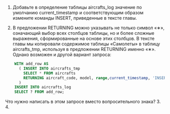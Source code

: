 1. Добавьте в определение таблицы aircrafts_log значение по умолчанию current_timestamp и соответствующим образом измените команды INSERT, приведенные в тексте главы.

2. В предложении RETURNING можно указывать не только символ «∗», означающий выбор всех столбцов таблицы, но и более сложные выражения, сформированные на основе этих столбцов. В тексте главы мы копировали содержимое таблицы «Самолеты» в таблицу aircrafts_tmp, используя в предложении RETURNING именно «∗». Однако возможен и другой вариант запроса:
```sql
    WITH add_row AS
      ( INSERT INTO aircrafts_tmp
        SELECT * FROM aircrafts
        RETURNING aircraft_code, model, range,current_timestamp, 'INSERT'
      )
    INSERT INTO aircrafts_log
    SELECT ? FROM add_row;
```
Что нужно написать в этом запросе вместо вопросительного знака?
3. 
4. 